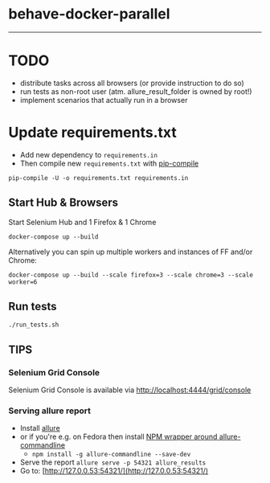 # behave-docker-parallel
------------------------

# TODO

* distribute tasks across all browsers (or provide instruction to do so)
* run tests as non-root user (atm. allure_result_folder is owned by root!)
* implement scenarios that actually run in a browser


# Update requirements.txt

* Add new dependency to `requirements.in`
* Then compile new `requirements.txt` with [pip-compile](https://pypi.org/project/pip-tools/)

```shell
pip-compile -U -o requirements.txt requirements.in
```


## Start Hub & Browsers

Start Selenium Hub and 1 Firefox & 1 Chrome
```shell
docker-compose up --build
```

Alternatively you can spin up multiple workers and instances of FF and/or Chrome:
```shell
docker-compose up --build --scale firefox=3 --scale chrome=3 --scale worker=6
```


## Run tests

```shell
./run_tests.sh
```

## TIPS

### Selenium Grid Console

Selenium Grid Console is available via [http://localhost:4444/grid/console](http://localhost:4444/grid/console)


### Serving allure report

* Install [allure](https://docs.qameta.io/allure/#_installing_a_commandline)
* or if you're e.g. on Fedora then install [NPM wrapper around allure-commandline](https://www.npmjs.com/package/allure-commandline)
    * `npm install -g allure-commandline --save-dev`
* Serve the report `allure serve -p 54321 allure_results`
* Go to: [http://127.0.0.53:54321/](http://127.0.0.53:54321/)

